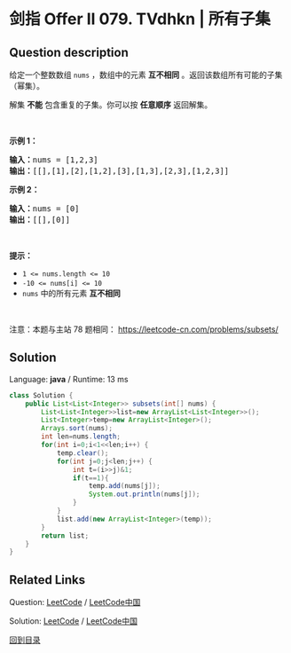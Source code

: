 ﻿# 剑指 Offer II 079. TVdhkn | 所有子集

## Question description

<!--If you want to use the English description, use <p>English description is not available for the problem. Please switch to Chinese.</p>
 instead-->
<p>给定一个整数数组&nbsp;<code>nums</code> ，数组中的元素 <strong>互不相同</strong> 。返回该数组所有可能的子集（幂集）。</p>

<p>解集 <strong>不能</strong> 包含重复的子集。你可以按 <strong>任意顺序</strong> 返回解集。</p>

<p>&nbsp;</p>

<p><strong>示例 1：</strong></p>

<pre>
<strong>输入：</strong>nums = [1,2,3]
<strong>输出：</strong>[[],[1],[2],[1,2],[3],[1,3],[2,3],[1,2,3]]
</pre>

<p><strong>示例 2：</strong></p>

<pre>
<strong>输入：</strong>nums = [0]
<strong>输出：</strong>[[],[0]]
</pre>

<p>&nbsp;</p>

<p><strong>提示：</strong></p>

<ul>
	<li><code>1 &lt;= nums.length &lt;= 10</code></li>
	<li><code>-10 &lt;= nums[i] &lt;= 10</code></li>
	<li><code>nums</code> 中的所有元素 <strong>互不相同</strong></li>
</ul>

<p>&nbsp;</p>

<p><meta charset="UTF-8" />注意：本题与主站 78&nbsp;题相同：&nbsp;<a href="https://leetcode-cn.com/problems/subsets/">https://leetcode-cn.com/problems/subsets/</a></p>




## Solution

Language: **java**  /  Runtime: 13 ms

```java
class Solution {
    public List<List<Integer>> subsets(int[] nums) {
        List<List<Integer>>list=new ArrayList<List<Integer>>();
        List<Integer>temp=new ArrayList<Integer>();
        Arrays.sort(nums);
        int len=nums.length;
        for(int i=0;i<1<<len;i++) {
            temp.clear();
            for(int j=0;j<len;j++) {
                int t=(i>>j)&1;
                if(t==1){
                    temp.add(nums[j]);
                    System.out.println(nums[j]);
                }
            }
            list.add(new ArrayList<Integer>(temp));
        }
        return list;
    }
}
```



## Related Links

Question: [LeetCode](https://leetcode.com/problems/TVdhkn/description/)  /  [LeetCode中国](https://leetcode-cn.com/problems/TVdhkn/description/)

Solution: [LeetCode](https://leetcode.com/articles/TVdhkn/)  /  [LeetCode中国](https://leetcode-cn.com/articles/TVdhkn/)

[回到目录](../README.md)